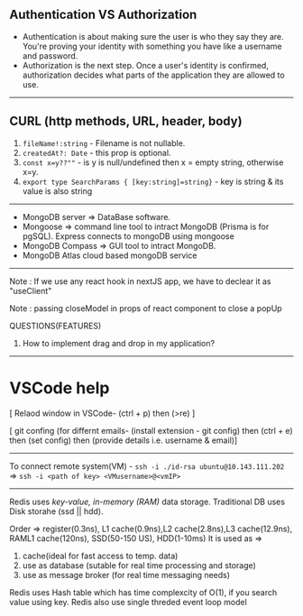 
## Authentication VS Authorization
- Authentication is about making sure the user is who they say they are. You're proving your identity with something you have like a username and password.
- Authorization is the next step. Once a user's identity is confirmed, authorization decides what parts of the application they are allowed to use.

---

## CURL (http methods, URL, header, body)

</hr>

1. `fileName!:string` - Filename is not nullable.
2. `createdAt?: Date` - this prop is optional.
3. `const x=y??""` - is y is null/undefined then x = empty string, otherwise x=y.
4. `export type SearchParams { [key:string]=string}` - key is string & its value is also string

---

- MongoDB server => DataBase software.
- Mongoose => command line tool to intract MongoDB (Prisma is for pgSQL). Express connects to mongoDB using mongoose
- MongoDB Compass => GUI tool to intract MongoDB.
- MongoDB Atlas cloud based mongoDB service

---

Note : If we use any react hook in nextJS app, we have to declear it as "useClient"

Note : passing closeModel in props of react component to close a popUp
   
QUESTIONS(FEATURES)
1. How to implement drag and drop in my application?

---

# VSCode help
[ Relaod window in VSCode- (ctrl + p) then (>re) ]

[ git confing (for differnt emails- (install extension - git config) then (ctrl + e) then (set config) then (provide details i.e. username & email)]

---

To connect remote system(VM) - `ssh -i ./id-rsa ubuntu@10.143.111.202` => `ssh -i <path of key> <VMusername>@<vmIP>`

---

Redis uses  *key-value, in-memory (RAM)* data storage. Traditional DB uses Disk storahe (ssd || hdd).

Order => register(0.3ns), L1 cache(0.9ns),L2 cache(2.8ns),L3 cache(12.9ns), RAML1 cache(120ns), SSD(50-150 US), HDD(1-10ms)
It is used as => 
1. cache(ideal for fast access to temp. data)
2. use as database (sutable for real time processing and storage)
3. use as message broker (for real time messaging needs)

Redis uses Hash table which has time complexcity of O(1), if you search value using key. Redis also use single threded event loop model
